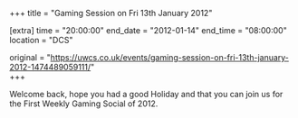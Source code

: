 +++
title = "Gaming Session on Fri 13th January 2012"

[extra]
time = "20:00:00"
end_date = "2012-01-14"
end_time = "08:00:00"
location = "DCS"

original = "https://uwcs.co.uk/events/gaming-session-on-fri-13th-january-2012-1474489059111/"    
+++

Welcome back, hope you had a good Holiday and that you can join us for the First Weekly Gaming Social of 2012.

